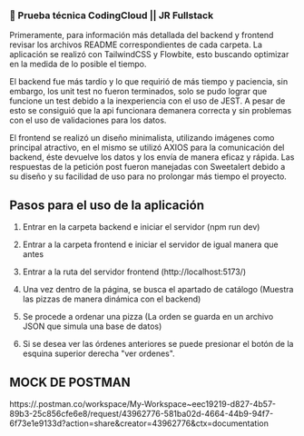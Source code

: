 ### 🍕 Prueba técnica CodingCloud || JR Fullstack

 Primeramente, para información más detallada del backend y frontend
revisar los archivos README correspondientes de cada carpeta.
 La aplicación se realizó con TailwindCSS y Flowbite, esto buscando
optimizar en la medida de lo posible el tiempo.

 El backend fue más tardío y lo que requirió de más tiempo y paciencia,
sin embargo, los unit test no fueron terminados, solo se pudo lograr 
que funcione un test debido a la inexperiencia con el uso de JEST.
A pesar de esto se consiguió que la api funcionara demanera correcta
y sin problemas con el uso de validaciones para los datos.

 El frontend se realizó un diseño minimalista, utilizando imágenes
como principal atractivo, en el mismo se utilizó AXIOS para la
comunicación del backend, éste devuelve los datos y los envía de
manera eficaz y rápida. Las respuestas de la petición post fueron
manejadas con Sweetalert debido a su diseño y su facilidad de uso
para no prolongar más tiempo el proyecto. 

## Pasos para el uso de la aplicación

1. Entrar en la carpeta backend e iniciar el servidor (npm run dev)

2. Entrar a la carpeta frontend e iniciar el servidor de igual 
manera que antes

3. Entrar a la ruta del servidor frontend (http://localhost:5173/)

4. Una vez dentro de la página, se busca el apartado de catálogo
(Muestra las pizzas de manera dinámica con el backend)

5. Se procede a ordenar una pizza (La orden se guarda en un archivo
JSON que simula una base de datos)

6. Si se desea ver las órdenes anteriores se puede presionar el 
botón de la esquina superior derecha "ver ordenes".

## MOCK DE POSTMAN

https://.postman.co/workspace/My-Workspace~eec19219-d827-4b57-89b3-25c856cfe6e8/request/43962776-581ba02d-4664-44b9-94f7-6f73e1e9133d?action=share&creator=43962776&ctx=documentation


